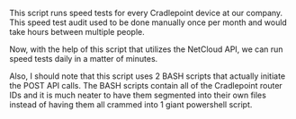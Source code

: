 This script runs speed tests for every Cradlepoint device at our company. This speed test audit used to be done manually once per month and would take hours between multiple people.

Now, with the help of this script that utilizes the NetCloud API, we can run speed tests daily in a matter of minutes.

Also, I should note that this script uses 2 BASH scripts that actually initiate the POST API calls. The BASH scripts contain all of the Cradlepoint router IDs and it is much neater to have them segmented into their own files instead of having them all crammed into 1 giant powershell script.
